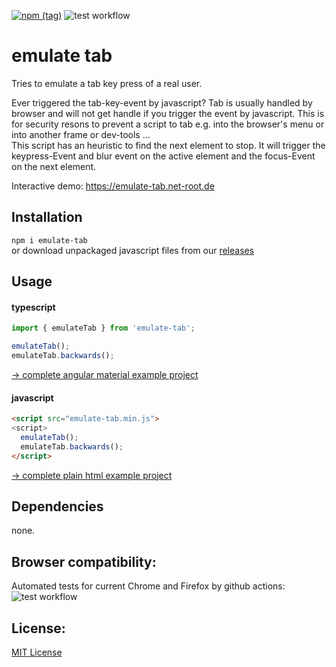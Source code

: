 [![npm (tag)](https://img.shields.io/npm/v/emulate-tab/latest)](https://www.npmjs.com/package/emulate-tab)
![test workflow](https://github.com/e-hein/emulate-tab/actions/workflows/test-coverage.yml/badge.svg)

emulate tab
===========
Tries to emulate a tab key press of a real user.

Ever triggered the tab-key-event by javascript? Tab is usually handled by browser and will not get handle if you trigger the event by javascript. This is for security resons to prevent a script to tab e.g. into the browser's menu or into another frame or dev-tools ...  
This script has an heuristic to find the next element to stop. It will trigger the keypress-Event and blur event on the active element and the focus-Event on the next element.

Interactive demo: https://emulate-tab.net-root.de

Installation
------------
```npm i emulate-tab```  
or download unpackaged javascript files from our [releases](https://github.com/e-hein/emulate-tab/releases)

Usage
-----
#### typescript
```ts
import { emulateTab } from 'emulate-tab';

emulateTab();
emulateTab.backwards();
```
[-> complete angular material example project](test/in-angular-material/src/app/app.component.ts)

#### javascript
```html
<script src="emulate-tab.min.js">
<script>
  emulateTab();
  emulateTab.backwards();
</script>
```
[-> complete plain html example project](test/in-plain-html-js/www/sample-form.html)

Dependencies
------------
none.

Browser compatibility:
----------------------
Automated tests for current Chrome and Firefox by github actions: 
![test workflow](https://github.com/e-hein/emulate-tab/actions/workflows/test-coverage.yml/badge.svg)

License:
--------
[MIT License](LICENSE)
